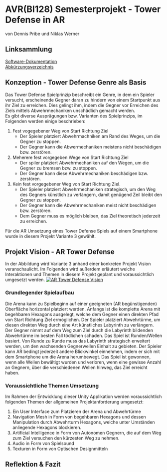 # AVR(BI128) Semesterprojekt - Tower Defense in AR
von Dennis Pribe und Niklas Werner

## Linksammlung
[Software-Dokumentation](./software-documentation)  
[Abkürzungsverzeichnis](./abkuerzungsverzeichnis.md)

## Konzeption - Tower Defense Genre als Basis
Das Tower Defense Spielprinzip beschreibt ein Genre, in dem ein Spieler versucht, erscheinende Gegner daran zu hindern von einem Startpunkt aus ihr Ziel zu erreichen. Dies gelingt ihm, indem die Gegner vor Erreichen des Ziels mittels Abwehrmechaniken unschädlich gemacht werden.  
Es gibt diverse Ausprägungen bzw. Varianten des Spielprinzips, im Folgenden werden einige beschrieben:
1. Fest vogegebener Weg von Start Richtung Ziel
    * Der Spieler platziert Abwehrmachniken am Rand des Weges, um die Gegner zu stoppen.
    * Der Gegner kann die Abwermechaniken meistens nicht beschädigen bzw. zerstören.
2. Meherere fest vorgegeben Wege von Start Richtung Ziel
    * Der spiler platziert Abwehrmechaniken auf den Wegen, um die Gegner zu bremsen bzw. zu stoppen.
    * Der Gegner kann diese Abwehrmechaniken beschädigen bzw. zerstören.
3. Kein fest vorgegebener Weg von Start Richtung Ziel.
    * Der Spieler platziert Abwehrmechaniken strategisch, um den Weg des Gegners künstlich zu verlängern, damit genügend Zeil bleibt den Gegner zu stoppen.
    * Der Gegner kann die Abwehrmechaniken meist nicht beschädigen bzw. zerstören.
    * Dem Gegner muss es möglich bleiben, das Ziel theoretisch jederzeit zu erreichen.

Für die AR Umsetzung eines Tower Defense Spiels auf einem Smartphone wurde in diesem Projekt Variante 3 gewählt.

## Projekt Vision - AR Tower Defense
In der Abbildung wird Variante 3 anhand einer konkreten Projekt Vision veranschaulicht. Im Folgenden wird außerdem erläutert welche Interaktionen und Themen in diesem Projekt geplant und voraussichtlich umgesetzt werden.
[![AR Tower Defense Vision](./artowerdefensevision.png)](artowerdefensevision.png)

### Grundlegender Spielaufbau
Die Arena kann zu Spielbeginn auf einer geeigneten (AR begünstigenden) Oberfläche horizontal platziert werden. Anfangs ist die komplette Arena mit begehbaren Hexagons ausgelegt, welche dem Gegner einen direkten Pfad von Start Richtung Ziel ermöglichen. Der Spieler platziert Abwehrtürme, um diesen direkten Weg durch eine Art künstliches Labyrinth zu verlängern. Der Gegner nimmt auf dem Weg zum Ziel durch die Labyrinth bildenden Abwehrtürme im besten Fall tödlichen schaden. Das Spiel ist Runden/Wellen basiert. Von Runde zu Runde muss das Labyrinth strategisch erweitert werden, um den wachsenden Gegnerwellen Einhalt zu gebieten. Der Spieler kann AR bedingt jederzeit andere Blickwinkel einnehmen, indem er sich mit dem Smartphone um die Arena herumbewegt. Das Spiel ist gewonnen, wenn alle Wellen bewältigt wurden und verloren, wenn eine gewisse Anzahl an Gegnern, über die verschiedenen Wellen hinweg, das Ziel erreicht haben.

### Voraussichtliche Themen Umsetzung
Im Rahmen der Entwicklung dieser Unity Applikation werden voraussichtlich folgenden Themen der allgemeinen Projektanforderung umgesetzt:
1. Ein User Interface zum Platzieren der Arena und Abwehrtürme
2. Navigation Mesh in Form von begehbaren Hexagons und dessen Manipulation durch
Abwehrturm Hexagons, welche unter Umständen anliegende Hexagons blockieren.
3. Artificial Intelligence in Form von Autonomen Gegnern, die auf dem Weg zum Ziel versuchen
den kürzesten Weg zu nehmen.
4. Audio in Form von Spielsound
5. Texturen in Form von Optischen Designmitteln

## Reflektion & Fazit
